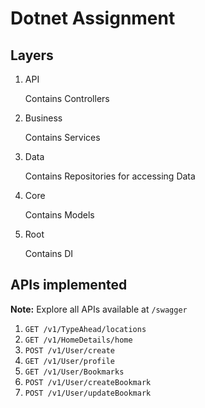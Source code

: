 # Dotnet Assignment

## Layers

1. API

    Contains Controllers

2. Business

    Contains Services

3. Data

    Contains Repositories for accessing Data

4. Core

    Contains Models

5. Root

    Contains DI

## APIs implemented

**Note:** Explore all APIs available at `/swagger`

1. `GET /v1/TypeAhead/locations`
2. `GET /v1/HomeDetails/home`
3. `POST /v1/User/create`
4. `GET /v1/User/profile`
5. `GET /v1/User/Bookmarks`
6. `POST /v1/User/createBookmark`
7. `POST /v1/User/updateBookmark`